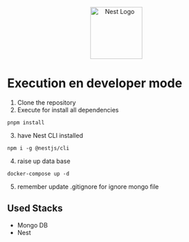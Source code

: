<p align="center">
  <a href="http://nestjs.com/" target="blank"><img src="https://nestjs.com/img/logo-small.svg" width="120" alt="Nest Logo" /></a>
</p>

# Execution en developer mode

1. Clone the repository
2. Execute for install all dependencies
```
pnpm install
```
3. have Nest CLI installed
```
npm i -g @nestjs/cli
```
4. raise up data base
```
docker-compose up -d
```

5. remember update .gitignore for ignore mongo file

## Used Stacks
* Mongo DB
* Nest